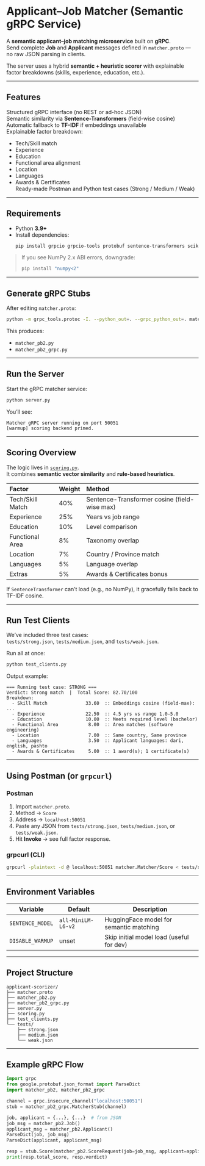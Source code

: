 # Applicant–Job Matcher (Semantic gRPC Service)

A **semantic applicant–job matching microservice** built on **gRPC**.  
Send complete **Job** and **Applicant** messages defined in `matcher.proto` — no raw JSON parsing in clients.

The server uses a hybrid **semantic + heuristic scorer** with explainable factor breakdowns (skills, experience, education, etc.).

---

## Features

Structured gRPC interface (no REST or ad-hoc JSON)  
Semantic similarity via **Sentence-Transformers** (field-wise cosine)  
Automatic fallback to **TF-IDF** if embeddings unavailable  
Explainable factor breakdown:

- Tech/Skill match
- Experience
- Education
- Functional area alignment
- Location
- Languages
- Awards & Certificates  
   Ready-made Postman and Python test cases (Strong / Medium / Weak)

---

## Requirements

- Python **3.9+**
- Install dependencies:
  ```bash
  pip install grpcio grpcio-tools protobuf sentence-transformers scikit-learn numpy
  ```

> If you see NumPy 2.x ABI errors, downgrade:
>
> ```bash
> pip install "numpy<2"
> ```

---

## Generate gRPC Stubs

After editing `matcher.proto`:

```bash
python -m grpc_tools.protoc -I. --python_out=. --grpc_python_out=. matcher.proto
```

This produces:

- `matcher_pb2.py`
- `matcher_pb2_grpc.py`

---

## Run the Server

Start the gRPC matcher service:

```bash
python server.py
```

You’ll see:

```
Matcher gRPC server running on port 50051
[warmup] scoring backend primed.
```

---

## Scoring Overview

The logic lives in [`scoring.py`](./scoring.py).  
It combines **semantic vector similarity** and **rule-based heuristics**.

| Factor           | Weight | Method                                       |
| :--------------- | :----- | :------------------------------------------- |
| Tech/Skill Match | 40%    | Sentence-Transformer cosine (field-wise max) |
| Experience       | 25%    | Years vs job range                           |
| Education        | 10%    | Level comparison                             |
| Functional Area  | 8%     | Taxonomy overlap                             |
| Location         | 7%     | Country / Province match                     |
| Languages        | 5%     | Language overlap                             |
| Extras           | 5%     | Awards & Certificates bonus                  |

If `SentenceTransformer` can’t load (e.g., no NumPy), it gracefully falls back to TF-IDF cosine.

---

## Run Test Clients

We’ve included three test cases:  
`tests/strong.json`, `tests/medium.json`, and `tests/weak.json`.

Run all at once:

```bash
python test_clients.py
```

Output example:

```
=== Running test case: STRONG ===
Verdict: Strong match  |  Total Score: 82.70/100
Breakdown:
  - Skill Match              33.60  :: Embeddings cosine (field-max): ...
  - Experience               22.50  :: 4.5 yrs vs range 1.0–5.0
  - Education                10.00  :: Meets required level (bachelor)
  - Functional Area           8.00  :: Area matches (software engineering)
  - Location                  7.00  :: Same country, Same province
  - Languages                 3.50  :: Applicant languages: dari, english, pashto
  - Awards & Certificates     5.00  :: 1 award(s); 1 certificate(s)
```

---

## Using Postman (or `grpcurl`)

### Postman

1. Import `matcher.proto`.
2. Method → `Score`
3. Address → `localhost:50051`
4. Paste any JSON from `tests/strong.json`, `tests/medium.json`, or `tests/weak.json`.
5. Hit **Invoke** → see full factor response.

### grpcurl (CLI)

```bash
grpcurl -plaintext -d @ localhost:50051 matcher.Matcher/Score < tests/strong.json
```

---

## Environment Variables

| Variable         | Default            | Description                              |
| ---------------- | ------------------ | ---------------------------------------- |
| `SENTENCE_MODEL` | `all-MiniLM-L6-v2` | HuggingFace model for semantic matching  |
| `DISABLE_WARMUP` | unset              | Skip initial model load (useful for dev) |

---

## Project Structure

```
applicant-scorizer/
├── matcher.proto
├── matcher_pb2.py
├── matcher_pb2_grpc.py
├── server.py
├── scoring.py
├── test_clients.py
└── tests/
    ├── strong.json
    ├── medium.json
    └── weak.json
```

---

## Example gRPC Flow

```python
import grpc
from google.protobuf.json_format import ParseDict
import matcher_pb2, matcher_pb2_grpc

channel = grpc.insecure_channel("localhost:50051")
stub = matcher_pb2_grpc.MatcherStub(channel)

job, applicant = {...}, {...}  # from JSON
job_msg = matcher_pb2.Job()
applicant_msg = matcher_pb2.Applicant()
ParseDict(job, job_msg)
ParseDict(applicant, applicant_msg)

resp = stub.Score(matcher_pb2.ScoreRequest(job=job_msg, applicant=applicant_msg))
print(resp.total_score, resp.verdict)
```
